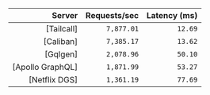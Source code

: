 <!-- PERFORMANCE_RESULTS_START -->

| Server | Requests/sec | Latency (ms) |
|--------:|--------------:|--------------:|
| [Tailcall] | `7,877.01` | `12.69` |
| [Caliban] | `7,385.17` | `13.62` |
| [Gqlgen] | `2,078.96` | `50.10` |
| [Apollo GraphQL] | `1,871.99` | `53.27` |
| [Netflix DGS] | `1,361.19` | `77.69` |

<!-- PERFORMANCE_RESULTS_END -->
